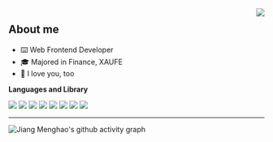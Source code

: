 <img align="right" src="https://github-readme-stats.vercel.app/api/top-langs/?username=jiangmenghao&hide_border=true&layout=compact" />

## About me

- ⌨️ Web Frontend Developer
- 🎓 Majored in Finance, XAUFE
- 🌟 I love you, too

**Languages and Library**  

<p>
<img src="https://img.shields.io/badge/Vue-33a06f?style=for-the-badge&logo=vue.js" />
<img src="https://img.shields.io/badge/Vite-646CFF?style=for-the-badge&logo=Vite&logoColor=white" />
<img src="https://img.shields.io/badge/TypeScript-3178c6?style=for-the-badge&logo=typescript&logoColor=white" />
<img src="https://img.shields.io/badge/Node-339933?style=for-the-badge&logo=nodedotjs&logoColor=white" />
<img src="https://img.shields.io/badge/Nuxt-00DC82?style=for-the-badge&logo=nuxt.js&logoColor=white" />
<img src="https://img.shields.io/badge/ECharts-AA344D?style=for-the-badge&logo=Apache ECharts&logoColor=white" />
<img src="https://img.shields.io/badge/AntD-0170FE?style=for-the-badge&logo=antdesign&logoColor=white" />
<img src="https://img.shields.io/badge/PostCSS-DD3A0A?style=for-the-badge&logo=postcss&logoColor=white" />

</p>

---

![Jiang Menghao's github activity graph](https://github-readme-activity-graph.cyclic.app/graph?username=Jiangmenghao)
